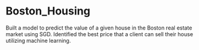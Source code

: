 # Boston_Housing

Built a model to predict the value of a given house in the Boston real estate market using SGD. 
Identified the best price that a client can sell their house utilizing machine learning.
